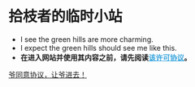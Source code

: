 # **拾枝者的临时小站**

- I see the green hills are more charming.
- I expect the green hills should see me like this.
- **在进入网站并使用其内容之前，请先阅读<u><a href="#/page/right" target="_blank" style="color:#33a3dc;">该许可协议</a></u>。**



[爷同意协议，让爷进去！](page/gate)

